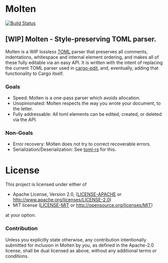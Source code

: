 # Molten

[![Build Status](https://travis-ci.org/LeopoldArkham/Molten.svg?branch=master)](https://travis-ci.org/LeopoldArkham/Molten)

## [WIP] Molten - Style-preserving TOML parser.

Molten is a WIP lossless [TOML](https://github.com/toml-lang/toml) parser that preserves all
comments, indentations, whitespace and internal element ordering, and makes all of these fully
editable via an easy API. It is written with the intent of replacing the current TOML parser
used in [cargo-edit](https://github.com/killercup/cargo-edit), and, eventually, adding that
functionality to Cargo itself.

### Goals
- Speed: Molten is a one-pass parser which avoids allocation.
- Unopinionated: Molten respects the way you wrote your document, to the letter.
- Fully addressable: All toml elements can be edited, created, or deleted via the API.

### Non-Goals
- Error recovery: Molten does not try to correct recoverable errors.
- Serialization/Deserialization: See [toml-rs](https://github.com/alexcrichton/toml-rs) for this.

# License

This project is licensed under either of

 * Apache License, Version 2.0, ([LICENSE-APACHE](LICENSE-APACHE) or
   http://www.apache.org/licenses/LICENSE-2.0)
 * MIT license ([LICENSE-MIT](LICENSE-MIT) or
   http://opensource.org/licenses/MIT)

at your option.

### Contribution

Unless you explicitly state otherwise, any contribution intentionally submitted
for inclusion in Molten by you, as defined in the Apache-2.0 license, shall be
dual licensed as above, without any additional terms or conditions.
